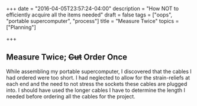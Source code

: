 +++
date = "2016-04-05T23:57:24-04:00"
description = "How NOT to efficiently acquire all the items needed"
draft = false
tags = ["oops", "portable supercomputer", "process"]
title = "Measure Twice"
topics = ["Planning"]

+++

## Measure Twice; ~~Cut~~ Order Once

While assembling my portable supercomputer, I discovered that the cables I
had ordered were too short.  I had neglected to allow for the strain-reliefs
at each end and the need to not stress the sockets these cables are plugged
into.  I should have used the longer cables I have to determine the length I
needed before ordering all the cables for the project.
